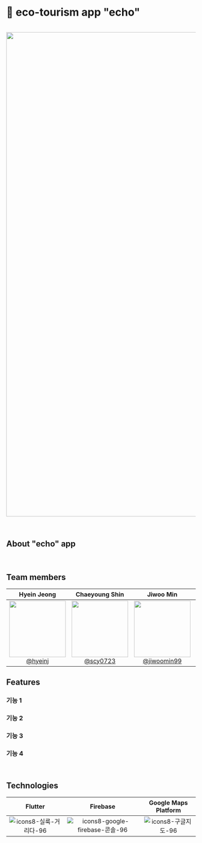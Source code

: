 # 🌲 eco-tourism app "echo" 

<p align="center">
  <br>
  <img width="1288" alt="스크린샷 2024-02-24 오후 6 26 48" src="https://github.com/GSC-echo/echo/assets/118713353/927b73a0-0c0e-4818-830c-56af4a1663ee">
  <br>
</p>
<br>

## About "echo" app

<br>

## Team members
| Hyein Jeong | Chaeyoung Shin | Jiwoo Min | Seungwoo Kim |
| :--------: | :--------: | :------: | :-----: |
| [<img src="https://avatars.githubusercontent.com/u/118713353?v=4?v=4" height=150 width=150> <br/> @hyeinj](https://github.com/hyeinj) | [<img src="https://avatars.githubusercontent.com/u/87316705?v=4" height=150 width=150> <br/> @scy0723](https://github.com/scy0723) | [<img src="https://avatars.githubusercontent.com/u/55368887?v=4" height=150 width=150> <br/> @jiwoomin99](https://github.com/jiwoomin99) | [<img src="https://avatars.githubusercontent.com/u/127183531?v=4" height=150 width=150> <br/> @thes24](https://github.com/thes24) |

## Features

### 기능 1

### 기능 2

### 기능 3

### 기능 4

<br>

## Technologies

| Flutter | Firebase |  Google Maps Platform |
| :--------: | :--------: | :------: |
| ![icons8-실룩-거리다-96](https://github.com/GSC-echo/echo/assets/118713353/154e0d10-67e9-4e6f-b5a4-0b01dfd3111c)| ![icons8-google-firebase-콘솔-96](https://github.com/GSC-echo/echo/assets/118713353/0c6fef28-d1c2-401f-869a-51c82c39e201)| ![icons8-구글지도-96](https://github.com/GSC-echo/echo/assets/118713353/e87c7a3d-376f-4f49-aba5-38c716fbd94d)|

<br>



<!-- Refernces 
[google maps platform] : https://mag.ibis.gs/blog/wp-content/uploads/2018/08/map.jpg
[firebase] : https://firebase.google.com/static/downloads/brand-guidelines/PNG/logo-logomark.png?hl=ko&_gl=1*pm3okm*_up*MQ..*_ga*NjAzODQ3MTQyLjE3MDg3NzQyODc.*_ga_CW55HF8NVT*MTcwODc3NDI4Ny4xLjAuMTcwODc3NDI4Ny4wLjAuMA..
[flutter] : https://storage.googleapis.com/cms-storage-bucket/0dbfcc7a59cd1cf16282.png
-->
